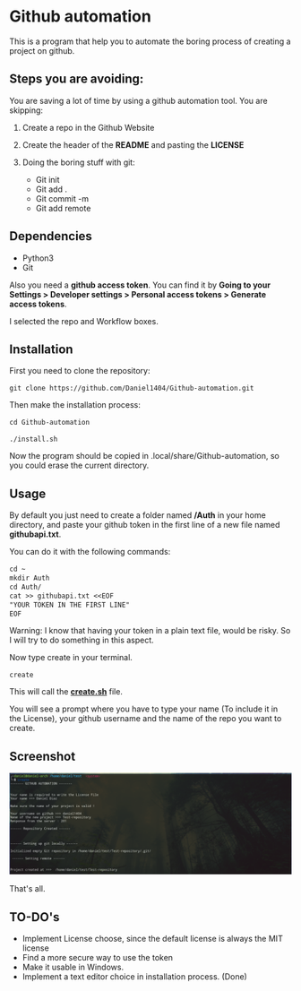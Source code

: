 # Github automation

This is a program that help you to automate the boring process of creating a project on github.

## Steps you are avoiding:

You are saving a lot of time by using a github automation tool. You are skipping:

1. Create a repo in the Github Website
2. Create the header of the **README** and pasting the **LICENSE**
3. Doing the boring stuff with git:
    
    * Git init
    * Git add .
    * Git commit -m
    * Git add remote


## Dependencies

* Python3
* Git

Also you need a **github access token**. You can find it by **Going to your Settings > Developer settings > Personal access tokens > Generate access tokens**.

I selected the repo and Workflow boxes.

## Installation

First you need to clone the repository:

```
git clone https://github.com/Daniel1404/Github-automation.git
```
Then make the installation process:

```
cd Github-automation
```

```
./install.sh
```
Now the program should be copied in .local/share/Github-automation, so you could erase the current directory.

## Usage 

By default you just need to create a folder named **/Auth** in your home directory, and paste your github token in the first line of a new file named **githubapi.txt**.

You can do it with the following commands:

```
cd ~
mkdir Auth
cd Auth/
cat >> githubapi.txt <<EOF
"YOUR TOKEN IN THE FIRST LINE"
EOF
```
Warning: I know that having your token in a plain text file, would be risky. So I will try to do something in this aspect.

Now type create in your terminal.

```
create
```

This will call the **[create.sh](https://github.com/Daniel1404/Github-automation/blob/main/create.sh)** file.

You will see a prompt where you have to type your name (To include it in the License), your github username and the name of the repo you want to create.

## Screenshot
![Creating a repo](.screenshots/create.png "Creating a repo")

That's all.

## TO-DO's

* Implement License choose, since the default license is always the MIT license
* Find a more secure way to use the token
* Make it usable in Windows.
* Implement a text editor choice in installation process. (Done)


